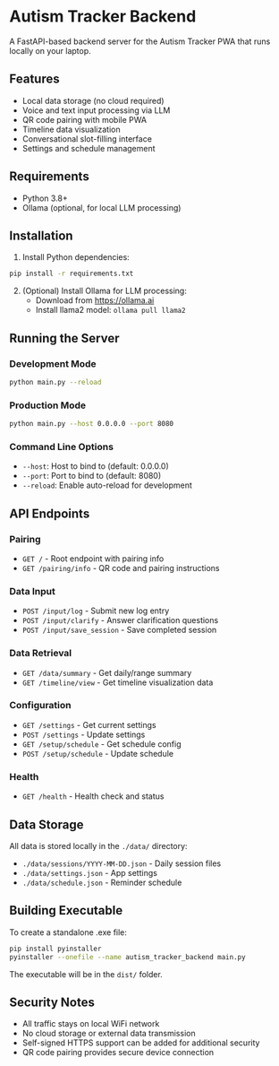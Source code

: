 # Autism Tracker Backend

A FastAPI-based backend server for the Autism Tracker PWA that runs locally on your laptop.

## Features

- Local data storage (no cloud required)
- Voice and text input processing via LLM
- QR code pairing with mobile PWA
- Timeline data visualization
- Conversational slot-filling interface
- Settings and schedule management

## Requirements

- Python 3.8+
- Ollama (optional, for local LLM processing)

## Installation

1. Install Python dependencies:
```bash
pip install -r requirements.txt
```

2. (Optional) Install Ollama for LLM processing:
   - Download from https://ollama.ai
   - Install llama2 model: `ollama pull llama2`

## Running the Server

### Development Mode
```bash
python main.py --reload
```

### Production Mode
```bash
python main.py --host 0.0.0.0 --port 8080
```

### Command Line Options
- `--host`: Host to bind to (default: 0.0.0.0)
- `--port`: Port to bind to (default: 8080)
- `--reload`: Enable auto-reload for development

## API Endpoints

### Pairing
- `GET /` - Root endpoint with pairing info
- `GET /pairing/info` - QR code and pairing instructions

### Data Input
- `POST /input/log` - Submit new log entry
- `POST /input/clarify` - Answer clarification questions
- `POST /input/save_session` - Save completed session

### Data Retrieval
- `GET /data/summary` - Get daily/range summary
- `GET /timeline/view` - Get timeline visualization data

### Configuration  
- `GET /settings` - Get current settings
- `POST /settings` - Update settings
- `GET /setup/schedule` - Get schedule config
- `POST /setup/schedule` - Update schedule

### Health
- `GET /health` - Health check and status

## Data Storage

All data is stored locally in the `./data/` directory:
- `./data/sessions/YYYY-MM-DD.json` - Daily session files
- `./data/settings.json` - App settings
- `./data/schedule.json` - Reminder schedule

## Building Executable

To create a standalone .exe file:

```bash
pip install pyinstaller
pyinstaller --onefile --name autism_tracker_backend main.py
```

The executable will be in the `dist/` folder.

## Security Notes

- All traffic stays on local WiFi network
- No cloud storage or external data transmission
- Self-signed HTTPS support can be added for additional security
- QR code pairing provides secure device connection